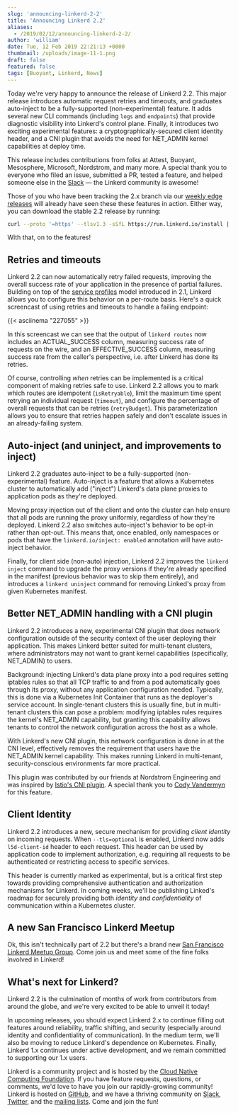 ```yaml
---
slug: 'announcing-linkerd-2-2'
title: 'Announcing Linkerd 2.2'
aliases:
  - /2019/02/12/announcing-linkerd-2-2/
author: 'william'
date: Tue, 12 Feb 2019 22:21:13 +0000
thumbnail: /uploads/image-11-1.png
draft: false
featured: false
tags: [Buoyant, Linkerd, News]
---
```


Today we're very happy to announce the release of Linkerd 2.2. This major release introduces automatic request retries and timeouts, and graduates auto-inject to be a fully-supported (non-experimental) feature. It adds several new CLI commands (including `logs` and `endpoints`) that provide diagnostic visibility into Linkerd's control plane. Finally, it introduces two exciting experimental features: a cryptographically-secured client identity header, and a CNI plugin that avoids the need for NET_ADMIN kernel capabilities at deploy time.

This release includes contributions from folks at Attest, Buoyant, Mesosphere, Microsoft, Nordstrom, and many more. A special thank you to everyone who filed an issue, submitted a PR, tested a feature, and helped someone else in the [Slack](https://slack.linkerd.io) — the Linkerd community is awesome!

Those of you who have been tracking the 2.x branch via our [weekly edge releases](https://linkerd.io/2/edge/) will already have seen these these features in action. Either way, you can download the stable 2.2 release by running:

```bash
curl --proto '=https' --tlsv1.3 -sSfL https://run.linkerd.io/install | sh
```

With that, on to the features!

## Retries and timeouts

Linkerd 2.2 can now automatically retry failed requests, improving the overall success rate of your application in the presence of partial failures. Building on top of the [service profiles](https://linkerd.io/2/features/service-profiles) model introduced in 2.1, Linkerd allows you to configure this behavior on a per-route basis. Here's a quick screencast of using retries and timeouts to handle a failing endpoint:

{{< asciinema "227055" >}}

In this screencast we can see that the output of `linkerd routes` now includes an ACTUAL_SUCCESS column, measuring success rate of requests on the wire, and an EFFECTIVE_SUCCESS column, measuring success rate from the caller's perspective, i.e. after Linkerd has done its retries.

Of course, controlling _when_ retries can be implemented is a critical component of making retries safe to use. Linkerd 2.2 allows you to mark which routes are idempotent (`isRetryable`), limit the maximum time spent retrying an individual request (`timeout`), and configure the percentage of overall requests that can be retries (`retryBudget`). This parameterization allows you to ensure that retries happen safely and don't escalate issues in an already-failing system.

## Auto-inject (and uninject, and improvements to inject)

Linkerd 2.2 graduates auto-inject to be a fully-supported (non-experimental) feature. Auto-inject is a feature that allows a Kubernetes cluster to automatically add ("inject") Linkerd's data plane proxies to application pods as they're deployed.

Moving proxy injection out of the client and onto the cluster can help ensure that all pods are running the proxy uniformly, regardless of how they're deployed. Linkerd 2.2 also switches auto-inject's behavior to be opt-in rather than opt-out. This means that, once enabled, only namespaces or pods that have the `linkerd.io/inject: enabled` annotation will have auto-inject behavior.

Finally, for client side (non-auto) injection, Linkerd 2.2 improves the `linkerd inject` command to upgrade the proxy versions if they're already specified in the manifest (previous behavior was to skip them entirely), and introduces a `linkerd uninject` command for removing Linked's proxy from given Kubernetes manifest.

## Better NET_ADMIN handling with a CNI plugin

Linkerd 2.2 introduces a new, experimental CNI plugin that does network configuration outside of the security context of the user deploying their application. This makes Linkerd better suited for multi-tenant clusters, where administrators may not want to grant kernel capabilities (specifically, NET_ADMIN) to users.

Background: injecting Linkerd's data plane proxy into a pod requires setting iptables rules so that all TCP traffic to and from a pod automatically goes through its proxy, without any application configuration needed. Typically, this is done via a Kubernetes Init Container that runs as the deployer's service account. In single-tenant clusters this is usually fine, but in multi-tenant clusters this can pose a problem: modifying iptables rules requires the kernel's NET_ADMIN capability, but granting this capability allows tenants to control the network configuration across the host as a whole.

With Linkerd's new CNI plugin, this network configuration is done in at the CNI level, effectively removes the requirement that users have the NET_ADMIN kernel capability. This makes running Linkerd in multi-tenant, security-conscious environments far more practical.

This plugin was contributed by our friends at Nordstrom Engineering and was inspired by [Istio's CNI plugin](https://github.com/istio/cni). A special thank you to [Cody Vandermyn](https://github.com/codeman9) for this feature.

## Client Identity

Linkerd 2.2 introduces a new, secure mechanism for providing _client identity_ on incoming requests. When `--tls=optional` is enabled, Linkerd now adds `l5d-client-id` header to each request. This header can be used by application code to implement authorization, e.g. requiring all requests to be authenticated or restricting access to specific services.

This header is currently marked as experimental, but is a critical first step towards providing comprehensive authentication and authorization mechanisms for Linkerd. In coming weeks, we'll be publishing Linked's roadmap for securely providing both _identity_ and _confidentiality_ of communication within a Kubernetes cluster.

## A new San Francisco Linkerd Meetup

Ok, this isn't technically part of 2.2 but there's a brand new [San Francisco Linkerd Meetup Group](https://www.meetup.com/San-Francisco-Linkerd-Meetup/). Come join us and meet some of the fine folks involved in Linkerd!

## What's next for Linkerd?

Linkerd 2.2 is the culmination of months of work from contributors from around the globe, and we're very excited to be able to unveil it today!

In upcoming releases, you should expect Linkerd 2.x to continue filling out features around reliability, traffic shifting, and security (especially around identity and confidentiality of communication). In the medium term, we'll also be moving to reduce Linkerd's dependence on Kubernetes. Finally, Linkerd 1.x continues under active development, and we remain committed to supporting our 1.x users.

Linkerd is a community project and is hosted by the [Cloud Native Computing Foundation](https://cncf.io). If you have feature requests, questions, or comments, we'd love to have you join our rapidly-growing community! Linkerd is hosted on [GitHub](https://github.com/linkerd/), and we have a thriving community on [Slack](https://slack.linkerd.io), [Twitter](https://twitter.com/linkerd), and the [mailing lists](https://linkerd.io/2/get-involved/). Come and join the fun!
